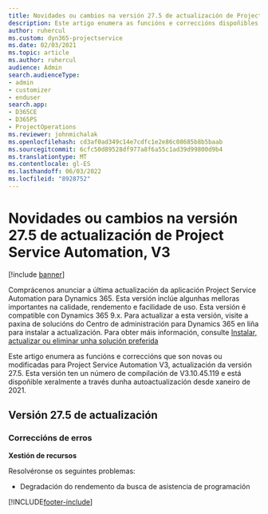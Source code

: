 ```yaml
---
title: Novidades ou cambios na versión 27.5 de actualización de Project Service Automation, Corrección, V3
description: Este artigo enumera as funcións e correccións dispoñibles na actualización de Project Service Automation, versión 27.5 Hotfix, V3.
author: ruhercul
ms.custom: dyn365-projectservice
ms.date: 02/03/2021
ms.topic: article
ms.author: ruhercul
audience: Admin
search.audienceType:
- admin
- customizer
- enduser
search.app:
- D365CE
- D365PS
- ProjectOperations
ms.reviewer: johnmichalak
ms.openlocfilehash: cd3af0ad349c14e7cdfc1e2e86c08685b8b5baab
ms.sourcegitcommit: 6cfc50d89528df977a8f6a55c1ad39d99800d9b4
ms.translationtype: MT
ms.contentlocale: gl-ES
ms.lasthandoff: 06/03/2022
ms.locfileid: "8928752"
---
```

# <a name="whats-new-or-changed-in-project-service-automation-update-release-275-v3"></a>Novidades ou cambios na versión 27.5 de actualización de Project Service Automation, V3

[!include [banner](../includes/psa-now-project-operations.md)]

Comprácenos anunciar a última actualización da aplicación Project Service Automation para Dynamics 365. Esta versión inclúe algunhas melloras importantes na calidade, rendemento e facilidade de uso. Esta versión é compatible con Dynamics 365 9.x. Para actualizar a esta versión, visite a paxina de solucións do Centro de administración para Dynamics 365 en liña para instalar a actualización. Para obter máis información, consulte [Instalar, actualizar ou eliminar unha solución preferida](/power-platform/admin/install-remove-preferred-solution)

Este artigo enumera as funcións e correccións que son novas ou modificadas para Project Service Automation V3, actualización da versión 27.5. Esta versión ten un número de compilación de V3.10.45.119 e está dispoñible xeralmente a través dunha autoactualización desde xaneiro de 2021.

## <a name="update-release-275"></a>Versión 27.5 de actualización

### <a name="bug-fixes"></a>Correccións de erros


**Xestión de recursos**

Resolvéronse os seguintes problemas:

- Degradación do rendemento da busca de asistencia de programación


[!INCLUDE[footer-include](../includes/footer-banner.md)]
